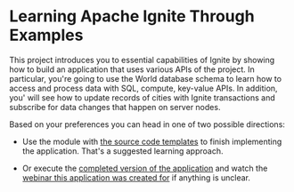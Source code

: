 # Learning Apache Ignite Through Examples

This project introduces you to essential capabilities of Ignite by showing how to build an application that uses various
APIs of the project. In particular, you're going to use the World database schema to learn how to access and process 
data with SQL, compute, key-value APIs. In addition, you' will see how to update records of cities with Ignite 
transactions and subscribe for data changes that happen on server nodes. 

Based on your preferences you can head in one of two possible directions:

* Use the module with [the source code templates](https://github.com/GridGain-Demos/ignite-learning-by-examples/tree/master/template)
to finish implementing the application. That's a suggested learning approach.

* Or execute the [completed version of the application](https://github.com/GridGain-Demos/ignite-learning-by-examples/tree/master/complete)
and watch the [webinar this application was created for](https://www.gridgain.com/resources/webinars/learn-apache-ignite-through-coding-examples)
if anything is unclear.
